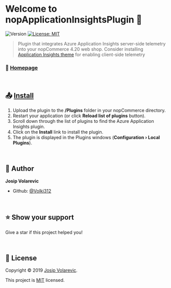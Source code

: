 # Welcome to nopApplicationInsightsPlugin :wave:
![Version](https://img.shields.io/badge/version-1.0-blue.svg?cacheSeconds=2592000) [![License: MIT](https://img.shields.io/badge/License-MIT-yellow.svg)](https://github.com/Volki312/ApplicationInsightsPlugin#license)

> Plugin that integrates Azure Application Insights server-side telemetry into your nopCommerce 4.20 web shop.
> Consider installing [Application Insights theme](https://github.com/Volki312/nopApplicationInsightsTheme#readme) for enabling client-side telemetry

### :house_with_garden: [Homepage](https://github.com/Volki312/nopApplicationInsightsPlugin#readme)

<br />

## :outbox_tray: [Install](https://docs.nopcommerce.com/user-guide/configuring/system/plugins.html#to-install-a-plugin "Install")

1. Upload the plugin to the **/Plugins** folder in your nopCommerce directory.
2. Restart your application (or click **Reload list of plugins** button).
3. Scroll down through the list of plugins to find the Azure Application Insights plugin.
4. Click on the **Install** link to install the plugin.
5. The plugin is displayed in the Plugins windows (**Configuration › Local Plugins**).

<br />

## :bust_in_silhouette: Author

**Josip Volarevic**

* Github: [@Volki312](https://github.com/Volki312)

<br />

## :star: Show your support

Give a star if this project helped you!

<br />

## :page_with_curl: License

Copyright :copyright: 2019 [Josip Volarevic](https://github.com/Volki312).

This project is [MIT](https://github.com/Volki312/nopApplicationInsightsPlugin#license) licensed.
